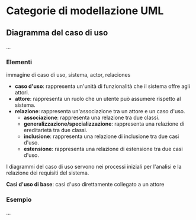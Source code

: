# Categorie di modellazione UML
## Diagramma del caso di uso

...

### Elementi

immagine di caso di uso, sistema, actor, relaciones

- **caso d'uso**: rappresenta un'unità di funzionalità che il sistema offre agli attori.
- **attore**: rappresenta un ruolo che un utente può assumere rispetto al sistema.
- **relazione**: rappresenta un'associazione tra un attore e un caso d'uso.
    - **associazione**: rappresenta una relazione tra due classi.
    - **generalizzazione/specializzazione**: rappresenta una relazione di ereditarietà tra due classi.
    - **inclusione**: rappresenta una relazione di inclusione tra due casi d'uso.
    - **estensione**: rappresenta una relazione di estensione tra due casi d'uso.

I diagrammi del caso di uso servono nei processi iniziali per l'analisi e la relazione dei requisiti del sistema.

**Casi d'uso di base**: casi d'uso direttamente collegato a un attore

### Esempio
...